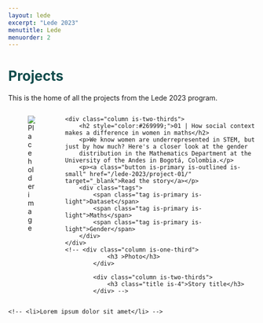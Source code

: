 ```yaml
---
layout: lede
excerpt: "Lede 2023"
menutitle: Lede
menuorder: 2
---
```

<h1 style="color:#134D4D;">Projects</h1>

<p>This is the home of all the projects from the Lede 2023 program.</p>

<div class="columns is-multiline content">
    <div class="column is-one-third">
      <figure class="" image is-5by3>
        <img
          src="https://scontent.fbog4-1.fna.fbcdn.net/v/t39.30808-6/236759487_1984449758373382_8150283213178715282_n.jpg?_nc_cat=111&ccb=1-7&_nc_sid=e3f864&_nc_ohc=zlTST_rsL_MAX_CHSqM&_nc_ht=scontent.fbog4-1.fna&oh=00_AfB5iFKYOsXEIypxgFNojmtYRhGpXCvaZn_Wz0V_sa1x7A&oe=649D0270"
          alt="Placeholder image">
      </figure>
    </div>

    <div class="column is-two-thirds">
        <h2 style="color:#269999;">01 | How social context makes a difference in women in maths</h2>
        <p>We know women are underrepresented in STEM, but just by how much? Here's a closer look at the gender
        distribution in the Mathematics Department at the University of the Andes in Bogotá, Colombia.</p>
        <p><a class="button is-primary is-outlined is-small" href="/lede-2023/project-01/" target="_blank">Read the story</a></p>
        <div class="tags">
            <span class="tag is-primary is-light">Dataset</span>
            <span class="tag is-primary is-light">Maths</span>
            <span class="tag is-primary is-light">Gender</span>
        </div>
    </div>
    <!-- <div class="column is-one-third">
                <h3 >Photo</h3>
            </div>
            
            <div class="column is-two-thirds">
                <h3 class="title is-4">Story title</h3>
            </div> -->
</div>


<!-- <p>
  <ul>
    <li>Attending Lede 2023 at Columbia University</li>
    <li>Fact-checking a book</li>
    <li>Searching for my <a href="https://www.mathgenealogy.org/index.php" target="_blank" style="color:#75D5D5">Mathematics Genealogy</a></li> -->
    <!-- <li>Lorem ipsum dolor sit amet</li> -->
  <!-- </ul>
</p> -->